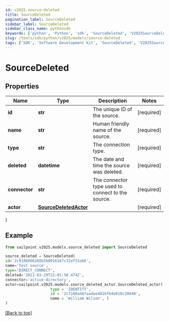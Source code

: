 ```yaml
---
id: v2025-source-deleted
title: SourceDeleted
pagination_label: SourceDeleted
sidebar_label: SourceDeleted
sidebar_class_name: pythonsdk
keywords: ['python', 'Python', 'sdk', 'SourceDeleted', 'V2025SourceDeleted']
slug: /tools/sdk/python/v2025/models/source-deleted
tags: ['SDK', 'Software Development Kit', 'SourceDeleted', 'V2025SourceDeleted']
---
```


# SourceDeleted

## Properties

| Name | Type | Description | Notes |
| --- | --- | --- | --- |
| **id** | **str** | The unique ID of the source. | [required] |
| **name** | **str** | Human friendly name of the source. | [required] |
| **type** | **str** | The connection type. | [required] |
| **deleted** | **datetime** | The date and time the source was deleted. | [required] |
| **connector** | **str** | The connector type used to connect to the source. | [required] |
| **actor** | [**SourceDeletedActor**](source-deleted-actor) |  | [required] |

}

## Example

```python
from sailpoint.v2025.models.source_deleted import SourceDeleted

source_deleted = SourceDeleted(
id='2c9180866166b5b0016167c32ef31a66',
name='Test source',
type='DIRECT_CONNECT',
deleted='2021-03-29T22:01:50.474Z',
connector='active-directory',
actor=sailpoint.v2025.models.source_deleted_actor.SourceDeleted_actor(
                    type = 'IDENTITY',
                    id = '2c7180a46faadee4016fb4e018c20648',
                    name = 'William Wilson', )
)

```

[[Back to top]](#)
